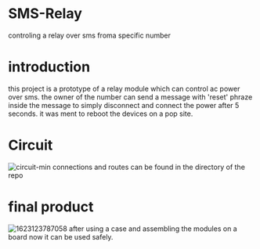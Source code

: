 # SMS-Relay
controling a relay over sms froma specific number

# introduction
this project is a prototype of a relay module which can control ac power over sms. the owner of the number can send a message with 'reset' phraze inside the message to simply disconnect and connect the power after 5 seconds. it was ment to reboot the devices on a pop site.

# Circuit
![circuit-min](https://user-images.githubusercontent.com/29748439/123509594-9d224880-d68b-11eb-906a-55cff37aa218.png)
connections and routes can be found in the directory of the repo

# final product
![1623123787058](https://user-images.githubusercontent.com/29748439/123509717-52ed9700-d68c-11eb-8ca7-048471396e74.jpg)
after using a case and assembling the modules on a board now it can be used safely.
